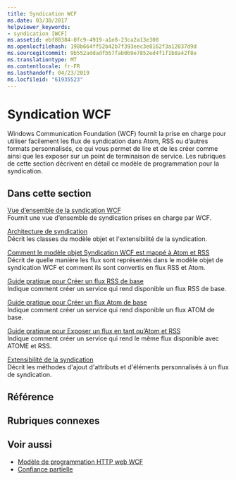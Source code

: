 ```yaml
---
title: Syndication WCF
ms.date: 03/30/2017
helpviewer_keywords:
- syndication [WCF]
ms.assetid: ebf80384-0fc9-4919-a1e8-23ca2a13e300
ms.openlocfilehash: 198b664ff52b42b7f393eec3e8162f3a12037d9d
ms.sourcegitcommit: 9b552addadfb57fab0b9e7852ed4f1f1b8a42f8e
ms.translationtype: MT
ms.contentlocale: fr-FR
ms.lasthandoff: 04/23/2019
ms.locfileid: "61935523"
---
```

# <a name="wcf-syndication"></a>Syndication WCF
Windows Communication Foundation (WCF) fournit la prise en charge pour utiliser facilement les flux de syndication dans Atom, RSS ou d’autres formats personnalisés, ce qui vous permet de lire et de les créer comme ainsi que les exposer sur un point de terminaison de service. Les rubriques de cette section décrivent en détail ce modèle de programmation pour la syndication.  
  
## <a name="in-this-section"></a>Dans cette section  
 [Vue d’ensemble de la syndication WCF](../../../../docs/framework/wcf/feature-details/wcf-syndication-overview.md)  
 Fournit une vue d’ensemble de syndication prises en charge par WCF.  
  
 [Architecture de syndication](../../../../docs/framework/wcf/feature-details/architecture-of-syndication.md)  
 Décrit les classes du modèle objet et l'extensibilité de la syndication.  
  
 [Comment le modèle objet Syndication WCF est mappé à Atom et RSS](../../../../docs/framework/wcf/feature-details/how-the-wcf-syndication-object-model-maps-to-atom-and-rss.md)  
 Décrit de quelle manière les flux sont représentés dans le modèle objet de syndication WCF et comment ils sont convertis en flux RSS et Atom.  
  
 [Guide pratique pour Créer un flux RSS de base](../../../../docs/framework/wcf/feature-details/how-to-create-a-basic-rss-feed.md)  
 Indique comment créer un service qui rend disponible un flux RSS de base.  
  
 [Guide pratique pour Créer un flux Atom de base](../../../../docs/framework/wcf/feature-details/how-to-create-a-basic-atom-feed.md)  
 Indique comment créer un service qui rend disponible un flux ATOM de base.  
  
 [Guide pratique pour Exposer un flux en tant qu’Atom et RSS](../../../../docs/framework/wcf/feature-details/how-to-expose-a-feed-as-both-atom-and-rss.md)  
 Indique comment créer un service qui rend le même flux disponible avec ATOME et RSS.  
  
 [Extensibilité de la syndication](../../../../docs/framework/wcf/feature-details/syndication-extensibility.md)  
 Décrit les méthodes d'ajout d'attributs et d'éléments personnalisés à un flux de syndication.  
  
## <a name="reference"></a>Référence  
  
## <a name="related-sections"></a>Rubriques connexes  
  
## <a name="see-also"></a>Voir aussi

- [Modèle de programmation HTTP web WCF](../../../../docs/framework/wcf/feature-details/wcf-web-http-programming-model.md)
- [Confiance partielle](../../../../docs/framework/wcf/feature-details/partial-trust.md)
